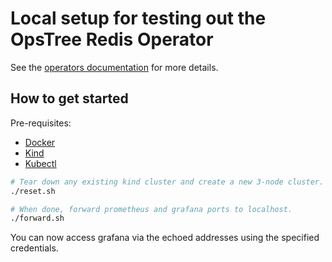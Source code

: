 # Local setup for testing out the OpsTree Redis Operator

See the [operators documentation](https://ot-container-kit.github.io/redis-operator/) for more details.

## How to get started

Pre-requisites:

- [Docker](https://docs.docker.com/get-docker/)
- [Kind](https://kind.sigs.k8s.io/docs/user/quick-start/)
- [Kubectl](https://kubernetes.io/docs/tasks/tools/install-kubectl/)

```bash
# Tear down any existing kind cluster and create a new 3-node cluster.
./reset.sh

# When done, forward prometheus and grafana ports to localhost.
./forward.sh
```

You can now access grafana via the echoed addresses using the specified credentials.

